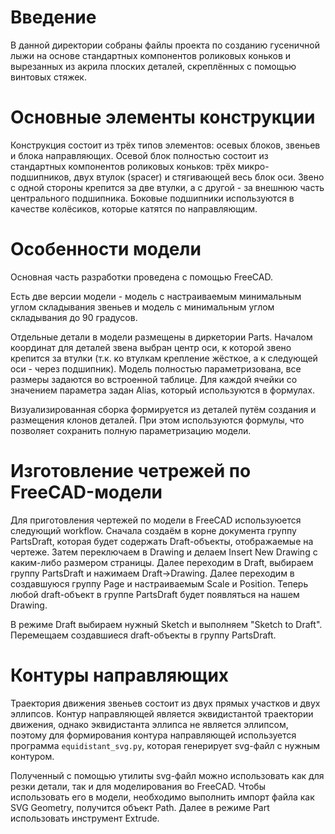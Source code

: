 # Введение

В данной директории собраны файлы проекта по созданию гусеничной лыжи на основе
стандартных компонентов роликовых коньков и вырезанных из акрила плоских
деталей, скреплённых с помощью винтовых стяжек.

# Основные элементы конструкции

Конструкция состоит из трёх типов элементов: осевых блоков, звеньев и
блока направляющих. Осевой блок полностью состоит из стандартных компонентов
роликовых коньков: трёх микро-подшипников, двух втулок (spacer) и стягивающей
весь блок оси. Звено с одной стороны крепится за две втулки, а с другой - за
внешнюю часть центрального подшипника. Боковые подшипники используются в
качестве колёсиков, которые катятся по направляющим.  

# Особенности модели

Основная часть разработки проведена с помощью FreeCAD.

Есть две версии модели - модель с настраиваемым минимальным углом складывания
звеньев и модель с минимальным углом складывания до 90 градусов.

Отдельные детали в модели размещены в диркетории Parts. Началом координат для
деталей звена выбран центр оси, к которой звено крепится за втулки (т.к. ко
втулкам крепление жёсткое, а к следующей оси - через подшипник). Модель
полностью параметризована, все размеры задаются во встроенной таблице. Для
каждой ячейки со значением параметра задан Alias, который используются в
формулах.

Визуализированная сборка формируется из деталей путём создания и размещения
клонов деталей. При этом используются формулы, что позволяет сохранить полную
параметризацию модели.

# Изготовление четрежей по FreeCAD-модели

Для приготовления чертежей по модели в FreeCAD используюется следующий
workflow. Сначала создаём в корне документа группу PartsDraft, которая будет
содержать Draft-объекты, отображаемые на чертеже. Затем переключаем в Drawing
и делаем Insert New Drawing с каким-либо размером страницы.
Далее переходим в Draft, выбираем группу PartsDraft и нажимаем Draft->Drawing.
Далее переходим в создавшуюся группу Page и настраиваемым Scale и Position.
Теперь любой draft-объект в группе PartsDraft будет появляться на нашем Drawing.

В режиме Draft выбираем нужный Sketch и выполняем "Sketch to Draft". Перемещаем
создавшиеся draft-объекты в группу PartsDraft.

# Контуры направляющих

Траектория движения звеньев состоит из двух прямых участков и двух эллипсов.
Контур направляющей является эквидистантой траектории движения, однако
эквидистанта эллипса не является эллипсом, поэтому для формирования контура
направляющей используется программа `equidistant_svg.py`, которая генерирует
svg-файл с нужным контуром.

Полученный с помощью утилиты svg-файл можно использовать как для резки детали,
так и для моделирования во FreeCAD. Чтобы использовать его в модели, необходимо
выполнить импорт файла как SVG Geometry, получится объект Path. Далее в режиме
Part использовать инструмент Extrude.
